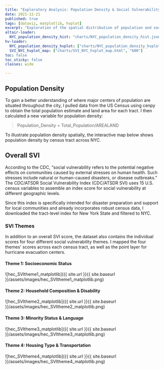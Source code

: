 ```yaml
---
title: "Exploratory Analysis: Population Density & Social Vulnerability"
date: 2021-12-21
published: true
tags: [dataviz, matplotlib, hvplot]
excerpt: "Exploration of the spatial distribution of population and social vulnerability-related variables in NYC."
altair-loader:
  NYC_population_density_hist: "charts/NYC_population_density_hist.json"
hv-loader:
  NYC_population_density_hvplot: ["charts/NYC_population_density_hvplot.html", "800", "800"]
  SVI_NYC_hvplot_map: ["charts/SVI_NYC_hvplot_map.html", "600"]
toc: false
toc_sticky: false
classes: wide

---
```


## Population Density
To gain a better understanding of where major centers of population are situated throughout the city, I pulled data from the US Census using cenpy to obtain the total population estimate and land area for each tract. I then calculated a new variable for population density:
>Population_Density = Total_Population/AREALAND

<div id="NYC_population_density_hist"></div>

To illustrate population density spatially, the interactive map below shows population density by census tract across NYC.

<div id="NYC_population_density_hvplot"></div>

## Overall SVI
According to the CDC, “social vulnerability refers to the potential negative effects on communities caused by external stresses on
human health. Such stresses include natural or human-caused disasters, or disease outbreaks.” The CDC/ATSDR Social Vulnerability Index (CDC/ATSDR SVI) uses 15 U.S. census variables to assemble an index score for social vulnerability at different geographic levels. 

Since this index is specifically intended for disaster preparation and support for local communities and already incorporates robust census data, 
I downloaded the tract-level index for New York State and filtered to NYC. 
<div id="SVI_NYC_hvplot_map"></div>

### SVI Themes
In addition to an overall SVI score, the dataset also contains the individual scores for four different social vulnerability themes. I mapped the four themes' scores across each census tract, as well as the point layer for hurricane evacuation centers.

#### Theme 1: Socioeconomic Status

![hec_SVItheme1_matplotlib]({{ site.url }}{{ site.baseurl }}/assets/images/hec_SVItheme1_matplotlib.png)

#### Theme 2: Household Composition & Disability

![hec_SVItheme2_matplotlib]({{ site.url }}{{ site.baseurl }}/assets/images/hec_SVItheme2_matplotlib.png)

#### Theme 3: Minority Status & Language

![hec_SVItheme3_matplotlib]({{ site.url }}{{ site.baseurl }}/assets/images/hec_SVItheme3_matplotlib.png)

#### Theme 4: Housing Type & Transportation

![hec_SVItheme4_matplotlib]({{ site.url }}{{ site.baseurl }}/assets/images/hec_SVItheme4_matplotlib.png)
